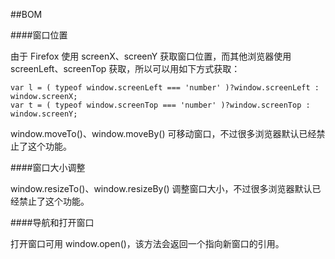 ##BOM

####窗口位置

由于 Firefox 使用 screenX、screenY 获取窗口位置，而其他浏览器使用 screenLeft、screenTop 获取，所以可以用如下方式获取：

    var l = ( typeof window.screenLeft === 'number' )?window.screenLeft : window.screenX;
    var t = ( typeof window.screenTop === 'number' )?window.screenTop : window.screenY;
    
window.moveTo()、window.moveBy() 可移动窗口，不过很多浏览器默认已经禁止了这个功能。

####窗口大小调整

window.resizeTo()、window.resizeBy() 调整窗口大小，不过很多浏览器默认已经禁止了这个功能。

####导航和打开窗口

打开窗口可用 window.open()，该方法会返回一个指向新窗口的引用。